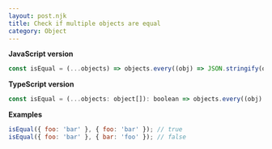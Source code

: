 ```yaml
---
layout: post.njk
title: Check if multiple objects are equal
category: Object
---
```


**JavaScript version**

```js
const isEqual = (...objects) => objects.every((obj) => JSON.stringify(obj) === JSON.stringify(objects[0]));
```

**TypeScript version**

```js
const isEqual = (...objects: object[]): boolean => objects.every((obj) => JSON.stringify(obj) === JSON.stringify(objects[0]));
```

**Examples**

```js
isEqual({ foo: 'bar' }, { foo: 'bar' }); // true
isEqual({ foo: 'bar' }, { bar: 'foo' }); // false
```
